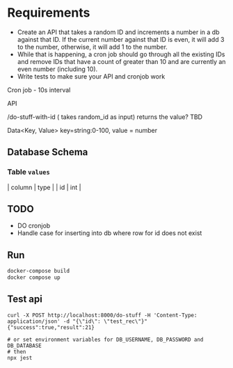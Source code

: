 # Requirements

- Create an API that takes a random ID and increments a number in a db against that ID. If the current number against that ID is even, it will add 3 to the number, otherwise, it will add 1 to the number.
- While that is happening, a cron job should go through all the existing IDs and remove IDs that have a count of greater than 10 and are currently an even number (including 10).
- Write tests to make sure your API and cronjob work


Cron job - 10s interval


API

/do-stuff-with-id ( takes random_id as input)
    returns the value? TBD

Data<Key, Value> key=string:0-100, value = number


## Database Schema

### Table `values`

| column | type |
| id     | int  |


## TODO

- DO cronjob
- Handle case for inserting into db where row for id does not exist

## Run

```bash
docker-compose build
docker compose up
```

## Test api

```curl
curl -X POST http://localhost:8000/do-stuff -H 'Content-Type: application/json' -d "{\"id\": \"test_rec\"}"
{"success":true,"result":21}

# or set environment variables for DB_USERNAME, DB_PASSWORD and DB_DATABASE
# then
npx jest

```
